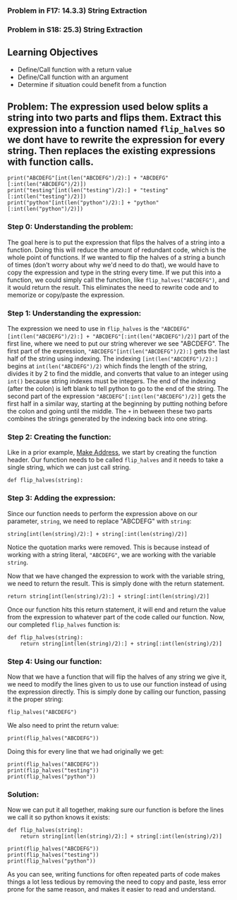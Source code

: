 ### Problem in F17: 14.3.3) String Extraction
### Problem in S18: 25.3) String Extraction

## Learning Objectives
- Define/Call function with a return value
- Define/Call function with an argument
- Determine if situation could benefit from a function

## Problem: The expression used below splits a string into two parts and flips them. Extract this expression into a function named `flip_halves` so we dont have to rewrite the expression for every string. Then replaces the existing expressions with function calls.

	print("ABCDEFG"[int(len("ABCDEFG")/2):] + "ABCDEFG"[:int(len("ABCDEFG")/2)])
	print("testing"[int(len("testing")/2):] + "testing"[:int(len("testing")/2)])
	print("python"[int(len("python")/2):] + "python"[:int(len("python")/2)])

### Step 0: Understanding the problem:
The goal here is to put the expression that filps the halves of a string into a function. Doing this will reduce the amount of redundant code, which is the whole point of functions. If we wanted to flip the halves of a string a bunch of times (don't worry about why we'd need to do that), we would have to copy the expression and type in the string every time. If we put this into a function, we could simply call the function, like `flip_halves("ABCDEFG")`, and it would return the result. This eliminates the need to rewrite code and to memorize or copy/paste the expression. 

### Step 1: Understanding the expression:
The expression we need to use in `flip_halves` is the `"ABCDEFG"[int(len("ABCDEFG")/2):] + "ABCDEFG"[:int(len("ABCDEFG")/2)]` part of the first line, where we need to put our string wherever we see "ABCDEFG". The first part of the expression, `"ABCDEFG"[int(len("ABCDEFG")/2):]` gets the last half of the string using indexing. The indexing `[int(len("ABCDEFG")/2):]` begins at `int(len("ABCDEFG")/2)` which finds the length of the string, divides it by 2 to find the middle, and converts that value to an integer using `int()` because string indexes must be integers. The end of the indexing (after the colon) is left blank to tell python to go to the end of the string. The second part of the expression `"ABCDEFG"[:int(len("ABCDEFG")/2)]` gets the first half in a similar way, starting at the beginning by putting nothing before the colon and going until the middle. The `+` in between these two parts combines the strings generated by the indexing back into one string.

### Step 2: Creating the function: 
Like in a prior example, [Make Address](https://canvas.vt.edu/courses/66476/pages/example-make-address "Make Address"), we start by creating the function header. Our function needs to be called `flip_halves` and it needs to take a single string, which we can just call string. 

	def flip_halves(string):

### Step 3: Adding the expression: 
Since our function needs to perform the expression above on our parameter, `string`, we need to replace "ABCDEFG" with `string`:

	string[int(len(string)/2):] + string[:int(len(string)/2)]
Notice the quotation marks were removed. This is because instead of working with a string literal, `"ABCDEFG"`, we are working with the variable `string`. 

Now that we have changed the expression to work with the variable string, we need to return the result. This is simply done with the return statement.

	return string[int(len(string)/2):] + string[:int(len(string)/2)]
Once our function hits this return statement, it will end and return the value from the expression to whatever part of the code called our function. Now, our completed `flip_halves` function is: 

	def flip_halves(string):
		return string[int(len(string)/2):] + string[:int(len(string)/2)]
		
### Step 4: Using our function:
Now that we have a function that will flip the halves of any string we give it, we need to modify the lines given to us to use our function instead of using the expression directly. This is simply done by calling our function, passing it the proper string:

	flip_halves("ABCDEFG")
We also need to print the return value:

	print(flip_halves("ABCDEFG"))
Doing this for every line that we had originally we get:

	print(flip_halves("ABCDEFG"))
	print(flip_halves("testing"))
	print(flip_halves("python"))
### Solution:
Now we can put it all together, making sure our function is before the lines we call it so python knows it exists:

	def flip_halves(string):
		return string[int(len(string)/2):] + string[:int(len(string)/2)]
		
	print(flip_halves("ABCDEFG"))
	print(flip_halves("testing"))
	print(flip_halves("python"))
	
As you can see, writing functions for often repeated parts of code makes things a lot less tedious by removing the need to copy and paste, less error prone for the same reason, and makes it easier to read and understand. 
	
